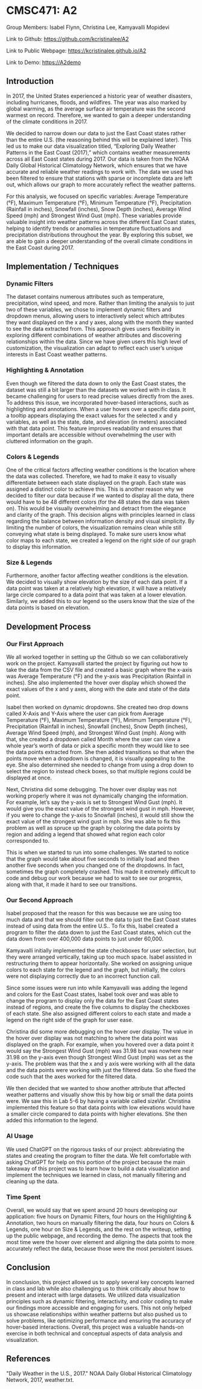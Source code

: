 


# CMSC471: A2
Group Members: Isabel Flynn, Christina Lee, Kamyavalli Mopidevi

Link to Github: https://github.com/kcristinalee/A2

Link to Public Webpage: https://kcristinalee.github.io/A2

Link to Demo: [https://A2demo]([https://A2demo](https://media-hosting.imagekit.io//2e7c09d3ab8b4f86/CMSC471A2Demo.mp4?Expires=1836491010&Key-Pair-Id=K2ZIVPTIP2VGHC&Signature=tvRA8wgbrs7GaZZ21Gg3SmYBfDPUfFV8K~i5W8hw5xIadeYl8TJCbGpWrFWudHfc8tXx~J5SL60eSYcW6Z5~UXLTyvtWLfZ0KSz~VsIGEGk1~w7Z1bJ-3oHMCs9M1X7Orw5vv8L3Dv9Y7d~Q7f1mPhXy5qDnBGewsDcaEXlyH12kZlgUNVaqVEtxtnyJ9s2KofsPKtnxptETUdpCQVKjwBGHmOts8OnSUy6phPYM9G~lDym8-TYPuZzZ-IBgY59QQXw7pRyqmabbrao2W~4sQItqqaSg~jnBteZq3MZ5QN-RyO-j0WrEAP14JWx7HrTTL3vWrJFkPI0yj0RS1mauKw__)) 






## Introduction

In 2017, the United States experienced a historic year of weather disasters, including hurricanes, floods, and wildfires. The year was also marked by global warming, as the average surface air temperature was the second warmest on record. Therefore, we wanted to gain a deeper understanding of the climate conditions in 2017.

We decided to narrow down our data to just the East Coast states rather than the entire U.S. (the reasoning behind this will be explained later). This led us to make our data visualization titled, “Exploring Daily Weather Patterns in the East Coast (2017),” which contains weather measurements across all East Coast states during 2017. Our data is taken from the NOAA Daily Global Historical Climatology Network, which ensures that we have accurate and reliable weather readings to work with. The data we used has been filtered to ensure that stations with sparse or incomplete data are left out, which allows our graph to more accurately reflect the weather patterns.

For this analysis, we focused on specific variables: Average Temperature (°F), Maximum Temperature (°F), Minimum Temperature (°F), Precipitation (Rainfall in inches), Snowfall (inches), Snow Depth (inches), Average Wind Speed (mph) and Strongest Wind Gust (mph). These variables provide valuable insight into weather patterns across the different East Coast states, helping to identify trends or anomalies in temperature fluctuations and precipitation distributions throughout the year. By exploring this subset, we are able to gain a deeper understanding of the overall climate conditions in the East Coast during 2017.

## Implementation / Techniques 


### Dynamic Filters 
The dataset contains numerous attributes such as temperature, precipitation, wind speed, and more. Rather than limiting the analysis to just two of these variables, we chose to implement dynamic filters and dropdown menus, allowing users to interactively select which attributes they want displayed on the x and y axes, along with the month they wanted to see the data extracted from. This approach gives users flexibility in exploring different combinations of weather attributes and discovering relationships within the data. Since we have given users this high level of customization, the visualization can adapt to reflect each user’s unique interests in East Coast weather patterns.


### Highlighting & Annotation
Even though we filtered the data down to only the East Coast states, the dataset was still a bit larger than the datasets we worked with in class. It became challenging for users to read precise values directly from the axes. To address this issue, we incorporated hover-based interactions, such as highlighting and annotations. When a user hovers over a specific data point, a tooltip appears displaying the exact values for the selected x and y variables, as well as the state, date, and elevation (in meters) associated with that data point. This feature improves readability and ensures that important details are accessible without overwhelming the user with cluttered information on the graph.


### Colors & Legends
One of the critical factors affecting weather conditions is the location where the data was collected. Therefore, we had to make it easy to visually differentiate between each state displayed on the graph. Each state was assigned a distinct color to achieve this. This is another reason why we decided to filter our data because if we wanted to display all the data, there would have to be 48 different colors (for the 48 states the data was taken on). This would be visually overwhelming and detract from the elegance and clarity of the graph. This decision aligns with principles learned in class regarding the balance between information density and visual simplicity. By limiting the number of colors, the visualization remains clean while still conveying what state is being displayed. To make sure users know what color maps to each state, we created a legend on the right side of our graph to display this information.


### Size & Legends
Furthermore, another factor affecting weather conditions is the elevation. We decided to visually show elevation by the size of each data point. If a data point was taken at a relatively high elevation, it will have a relatively large circle compared to a data point that was taken at a lower elevation. Similarly, we added this to our legend so the users know that the size of the data points is based on elevation.
 
## Development Process

### Our First Approach
We all worked together in setting up the Github so we can collaboratively work on the project. Kamyavalli started the project by figuring out how to take the data from the CSV file and created a basic graph where the x-axis was Average Temperature (°F) and the y-axis was Precipitation (Rainfall in inches). She also implemented the hover over display which showed the exact values of the x and y axes, along with the date and state of the data point. 

Isabel then worked on dynamic dropdowns. She created two drop downs called X-Axis and Y-Axis where the user can pick from Average Temperature (°F), Maximum Temperature (°F), Minimum Temperature (°F), Precipitation (Rainfall in inches), Snowfall (inches), Snow Depth (inches), Average Wind Speed (mph), and Strongest Wind Gust (mph). Along with that, she created a dropdown called Month where the user can view a whole year’s worth of data or pick a specific month they would like to see the data points extracted from. She then added transitions so that when the points move when a dropdown is changed, it is visually appealing to the eye. She also determined she needed to change from using a drop down to select the region to instead check boxes, so that multiple regions could be displayed at once.

Next, Christina did some debugging. The hover over display was not working properly where it was not dynamically changing the information. For example, let’s say the y-axis is set to Strongest Wind Gust (mph). It would give you the exact value of the strongest wind gust in mph. However, if you were to change the y-axis to Snowfall (inches), it would still show the exact value of the strongest wind gust in mph. She was able to fix this problem as well as spruce up the graph by coloring the data points by region and adding a legend that showed what region each color corresponded to.

This is when we started to run into some challenges. We started to notice that the graph would take about five seconds to initially load and then another five seconds when you changed one of the dropdowns. In fact, sometimes the graph completely crashed. This made it extremely difficult to code and debug our work because we had to wait to see our progress, along with that, it made it hard to see our transitions.

### Our Second Approach
Isabel proposed that the reason for this was because we are using too much data and that we should filter out the data to just the East Coast states instead of using data from the entire U.S.. To fix this, Isabel created a program to filter the data down to just the East Coast states, which cut the data down from over 400,000 data points to just under 60,000. 

Kamyavalli initially implemented the state checkboxes for user selection, but they were arranged vertically, taking up too much space. Isabel assisted in restructuring them to appear horizontally. She worked on assigning unique colors to each state for the legend and the graph, but initially, the colors were not displaying correctly due to an incorrect function call.

Since some issues were run into while Kamyavalli was adding the legend and colors for the East Coast states, Isabel took over and was able to change the program to display only the data for the East Coast states instead of regions, and create the five columns to display the checkboxes of each state. She also assigned different colors to each state and made a legend on the right side of the graph for user ease.

Christina did some more debugging on the hover over display. The value in the hover over display was not matching to where the data point was displayed on the graph. For example, when you hovered over a data point it would say the Strongest Wind Gust (mph) was 31.98 but was nowhere near 31.98 on the y-axis even though Strongest Wind Gust (mph) was set as the y-axis. The problem was that the x and y axis were working with all the data and the data points were working with just the filtered data. So she fixed the code such that the axes worked for the filtered data.

We then decided that we wanted to show another attribute that affected weather patterns and visually show this by how big or small the data points were. We saw this in Lab 5-6 by having a variable called sizeVar. Christina implemented this feature so that data points with low elevations would have a smaller circle compared to data points with higher elevations. She then added this information to the legend.

### AI Usage
We used ChatGPT on the rigorous tasks of our project: abbreviating the states and creating the program to filter the data. We felt comfortable with asking ChatGPT for help on this portion of the project because the main takeaway of this project was to learn how to build a data visualization and implement the techniques we learned in class, not manually filtering and cleaning up the data.

### Time Spent
Overall, we would say that we spent around 20 hours developing our application: five hours on Dynamic Filters, four hours on the Highlighting & Annotation, two hours on manually filtering the data, four hours on Colors & Legends, one hour on Size & Legends, and the rest on the writeup, setting up the public webpage, and recording the demo. The aspects that took the most time were the hover over element and aligning the data points to more accurately reflect the data, because those were the most persistent issues.

## Conclusion

In conclusion, this project allowed us to apply several key concepts learned in class and lab while also challenging us to think critically about how to present and interact with large datasets. We utilized data visualization principles such as dynamic filtering, interactivity, and color coding to make our findings more accessible and engaging for users. This not only helped us showcase relationships within weather patterns but also pushed us to solve problems, like optimizing performance and ensuring the accuracy of hover-based interactions. Overall, this project was a valuable hands-on exercise in both technical and conceptual aspects of data analysis and visualization.

## References

"Daily Weather in the U.S., 2017." NOAA Daily Global Historical Climatology 
Network, 2017, weather.txt.
